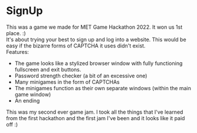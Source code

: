 # SignUp
This was a game we made for MET Game Hackathon 2022. It won us 1st place. :)<br>
It's about trying your best to sign up and log into a website. This would be easy if the bizarre forms of CAPTCHA it uses didn't exist.<br>
Features:
- The game looks like a stylized browser window with fully functioning fullscreen and exit buttons.
- Password strength checker (a bit of an excessive one)
- Many minigames in the form of CAPTCHAs
- The minigames function as their own separate windows (within the main game window)
- An ending

This was my second ever game jam. I took all the things that I've learned from the first hackathon and the first jam I've been and it looks like it paid off :)<br>

